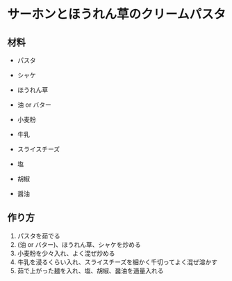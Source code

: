# サーホンとほうれん草のクリームパスタ

## 材料
- パスタ
- シャケ
- ほうれん草
- 油 or バター
- 小麦粉
- 牛乳
- スライスチーズ

- 塩
- 胡椒
- 醤油

## 作り方
1. パスタを茹でる
2. (油 or バター)、ほうれん草、シャケを炒める
3. 小麦粉を少々入れ、よく混ぜ炒める
4. 牛乳を浸るくらい入れ、スライスチーズを細かく千切ってよく混ぜ溶かす
5. 茹で上がった麺を入れ、塩、胡椒、醤油を適量入れる
